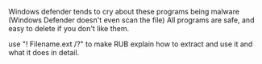 Windows defender tends to cry about these programs being malware (Windows Defender doesn't even scan the file)
All programs are safe, and easy to delete if you don't like them.

use "! Filename.ext /?" to make RUB explain how to extract and use it and what it does in detail.
